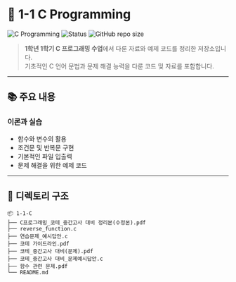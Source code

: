 # 📘 1-1 C Programming

![C Programming](https://img.shields.io/badge/-C%20Programming-A8B9CC?logo=c&logoColor=white&style=flat)
![Status](https://img.shields.io/badge/Status-Archived-lightgrey)
![GitHub repo size](https://img.shields.io/github/repo-size/your-username/1-1-C?color=blue)

> **1학년 1학기 C 프로그래밍 수업**에서 다룬 자료와 예제 코드를 정리한 저장소입니다.  
> 기초적인 C 언어 문법과 문제 해결 능력을 다룬 코드 및 자료를 포함합니다.

---

## 📚 주요 내용
### 이론과 실습
- 함수와 변수의 활용
- 조건문 및 반복문 구현
- 기본적인 파일 입출력
- 문제 해결을 위한 예제 코드

---

## 📂 디렉토리 구조
```plaintext
📦 1-1-C
├── C프로그래밍_코테_중간고사 대비 정리본(수정본).pdf
├── reverse_function.c
├── 연습문제_예시답안.c
├── 코테 가이드라인.pdf
├── 코테_중간고사 대비(문제).pdf
├── 코테_중간고사 대비_문제예시답안.c
├── 함수 관련 문제.pdf
└── README.md
